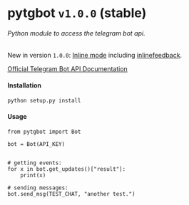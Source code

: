 # pytgbot `v1.0.0` (stable)
###### Python module to access the telegram bot api.

New in version `1.0.0`: [Inline mode](https://telegram.org/blog/inline-bots) including [inlinefeedback](https://core.telegram.org/bots/inline#collecting-feedback).


[Official Telegram Bot API Documentation](https://core.telegram.org/bots)

#### Installation  ####
```sh
python setup.py install
```

#### Usage ####


```
from pytgbot import Bot

bot = Bot(API_KEY)


# getting events:
for x in bot.get_updates()["result"]:
	print(x)

# sending messages:
bot.send_msg(TEST_CHAT, "another test.")
```

